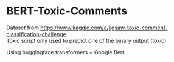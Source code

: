 # BERT-Toxic-Comments

Dataset from https://www.kaggle.com/c/jigsaw-toxic-comment-classification-challenge  
Toxic script only used to predict one of the binary output (toxic)

Using huggingface transformers + Google Bert
